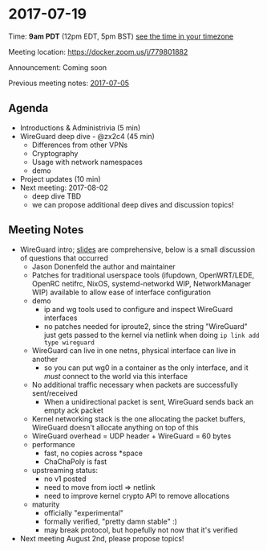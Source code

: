 # 2017-07-19
Time: **9am PDT** (12pm EDT, 5pm BST) [see the time in your timezone](https://www.timeanddate.com/worldclock/fixedtime.html?msg=Linuxkit+Security+SIG&iso=20170719T09&p1=224)

Meeting location: https://docker.zoom.us/j/779801882

Announcement: Coming soon

Previous meeting notes: [2017-07-05](2017-07-05.md)

## Agenda
- Introductions & Administrivia (5 min)
- WireGuard deep dive - @zx2c4 (45 min)
  - Differences from other VPNs
  - Cryptography
  - Usage with network namespaces
  - demo
- Project updates (10 min)
- Next meeting: 2017-08-02
  - deep dive TBD
  - we can propose additional deep dives and discussion topics!

## Meeting Notes

- WireGuard intro;
  [slides](https://www.wireguard.com/talks/dockersig2017-slides.pdf) are
  comprehensive, below is a small discussion of questions that occurred
  - Jason Donenfeld the author and maintainer
  - Patches for traditional userspace tools (ifupdown, OpenWRT/LEDE,
    OpenRC netifrc, NixOS, systemd-networkd WIP, NetworkManager WIP) available
    to allow ease of interface configuration
  - demo
    - ip and wg tools used to configure and inspect WireGuard interfaces
    - no patches needed for iproute2, since the string "WireGuard" just gets
      passed to the kernel via netlink when doing `ip link add type wireguard`
  - WireGuard can live in one netns, physical interface can live in another
    - so you can put wg0 in a container as the only interface, and it *must*
      connect to the world via this interface
  - No additional traffic necessary when packets are successfully sent/received
    - When a unidirectional packet is sent, WireGuard sends back an empty ack
      packet
  - Kernel networking stack is the one allocating the packet buffers,
    WireGuard doesn't allocate anything on top of this
  - WireGuard overhead = UDP header + WireGuard = 60 bytes
  - performance
    - fast, no copies across \*space
    - ChaChaPoly is fast
  - upstreaming status:
    - no v1 posted
    - need to move from ioctl => netlink
    - need to improve kernel crypto API to remove allocations
  - maturity
    - officially "experimental"
    - formally verified, "pretty damn stable" :)
    - may break protocol, but hopefully not now that it's verified
- Next meeting August 2nd, please propose topics!

